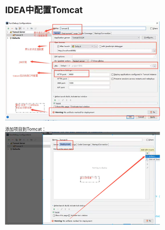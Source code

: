 # IDEA中配置Tomcat


![](_v_images/20200830222914410_6274.png)

添加项目到Tomcat：
![](_v_images/20200830222941726_24917.png)